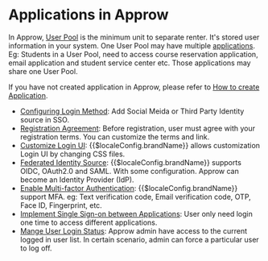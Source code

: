 # Applications in Approw

<LastUpdated/>

In Approw, [User Pool](/concepts/user-pool.md) is the minimum unit to separate renter. It's stored user information in your system. One User Pool may have multiple [applications](/concepts/application.md). Eg: Students in a User Pool, need to access course reservation application, email application and student service center etc. Those applications may share one User Pool.

If you have not created application in Approw, please refer to [How to create Application](./create-app.md).

- [Configuring Login Method](./config-login-methods.md): Add Social Meida or Third Party Identity source in SSO.
- [Registration Agreement](./agreements.md): Before registration, user must agree with your registration terms. You can customize the terms and link.
- [Customize Login UI](./custom-styles.md): {{$localeConfig.brandName}} allows customization Login UI by changing CSS files.
- [Federated Identity Source](./identity-provider.md): {{$localeConfig.brandName}} supports OIDC, OAuth2.0 and SAML. With some configuration. Approw can become an Identity Provider (IdP).
- [Enable Multi-factor Authentication](./mfa.md): {{$localeConfig.brandName}} support MFA. eg: Text verification code, Email verification code, OTP, Face ID, Fingerprint, etc.
- [Implement Single Sign-on between Applications](./sso.md): User only need login one time to access different applications.
- [Mange User Login Status](./session-management.md): Approw admin have access to the current logged in user list. In certain scenario, admin can force a particular user to log off.

